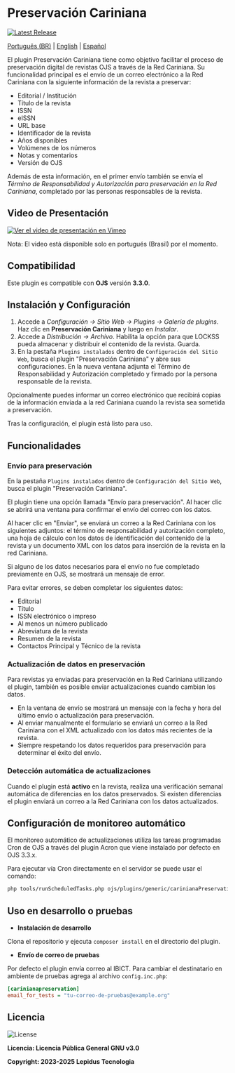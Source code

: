 # Preservación Cariniana

[![Latest Release](https://img.shields.io/github/v/release/lepidus/carinianaPreservation)](https://github.com/lepidus/carinianaPreservation/releases)

[Português (BR)](./README.md) | [English](./README.en.md) | [Español](./README.es.md)

El plugin Preservación Cariniana tiene como objetivo facilitar el proceso de preservación digital de revistas OJS a través de la Red Cariniana. Su funcionalidad principal es el envío de un correo electrónico a la Red Cariniana con la siguiente información de la revista a preservar:

* Editorial / Institución
* Título de la revista
* ISSN
* eISSN
* URL base
* Identificador de la revista
* Años disponibles
* Volúmenes de los números
* Notas y comentarios
* Versión de OJS

Además de esta información, en el primer envío también se envía el *Término de Responsabilidad y Autorización para preservación en la Red Cariniana*, completado por las personas responsables de la revista.

## Video de Presentación

[![Ver el video de presentación en Vimeo](https://img.shields.io/badge/Ver%20video%20de%20presentación-Clic%20aquí-blue?logo=vimeo)](https://vimeo.com/997938301/c62617794b)

Nota: El video está disponible solo en portugués (Brasil) por el momento.

## Compatibilidad

Este plugin es compatible con **OJS** versión **3.3.0**.

## Instalación y Configuración

1. Accede a *Configuración -> Sitio Web -> Plugins -> Galería de plugins*. Haz clic en **Preservación Cariniana** y luego en *Instalar*.
2. Accede a *Distribución -> Archivo*. Habilita la opción para que LOCKSS pueda almacenar y distribuir el contenido de la revista. Guarda.
3. En la pestaña `Plugins instalados` dentro de `Configuración del Sitio Web`, busca el plugin "Preservación Cariniana" y abre sus configuraciones. En la nueva ventana adjunta el Término de Responsabilidad y Autorización completado y firmado por la persona responsable de la revista.

Opcionalmente puedes informar un correo electrónico que recibirá copias de la información enviada a la red Cariniana cuando la revista sea sometida a preservación.

Tras la configuración, el plugin está listo para uso.

## Funcionalidades

### Envío para preservación

En la pestaña `Plugins instalados` dentro de `Configuración del Sitio Web`, busca el plugin "Preservación Cariniana".

El plugin tiene una opción llamada "Envío para preservación". Al hacer clic se abrirá una ventana para confirmar el envío del correo con los datos.

Al hacer clic en "Enviar", se enviará un correo a la Red Cariniana con los siguientes adjuntos: el término de responsabilidad y autorización completo, una hoja de cálculo con los datos de identificación del contenido de la revista y un documento XML con los datos para inserción de la revista en la red Cariniana.

Si alguno de los datos necesarios para el envío no fue completado previamente en OJS, se mostrará un mensaje de error.

Para evitar errores, se deben completar los siguientes datos:

* Editorial
* Título
* ISSN electrónico o impreso
* Al menos un número publicado
* Abreviatura de la revista
* Resumen de la revista
* Contactos Principal y Técnico de la revista

### Actualización de datos en preservación

Para revistas ya enviadas para preservación en la Red Cariniana utilizando el plugin, también es posible enviar actualizaciones cuando cambian los datos.

* En la ventana de envío se mostrará un mensaje con la fecha y hora del último envío o actualización para preservación.
* Al enviar manualmente el formulario se enviará un correo a la Red Cariniana con el XML actualizado con los datos más recientes de la revista.
* Siempre respetando los datos requeridos para preservación para determinar el éxito del envío.

### Detección automática de actualizaciones

Cuando el plugin está **activo** en la revista, realiza una verificación semanal automática de diferencias en los datos preservados. Si existen diferencias el plugin enviará un correo a la Red Cariniana con los datos actualizados.

## Configuración de monitoreo automático

El monitoreo automático de actualizaciones utiliza las tareas programadas Cron de OJS a través del plugin Acron que viene instalado por defecto en OJS 3.3.x.

Para ejecutar vía Cron directamente en el servidor se puede usar el comando:

```bash
php tools/runScheduledTasks.php ojs/plugins/generic/carinianaPreservation/scheduledTasks.xml
```

## Uso en desarrollo o pruebas

* **Instalación de desarrollo**

Clona el repositorio y ejecuta `composer install` en el directorio del plugin.

* **Envío de correo de pruebas**

Por defecto el plugin envía correo al IBICT. Para cambiar el destinatario en ambiente de pruebas agrega al archivo `config.inc.php`:

```ini
[carinianapreservation]
email_for_tests = "tu-correo-de-pruebas@example.org"
```

## Licencia

![License](https://img.shields.io/github/license/lepidus/carinianaPreservation)

**Licencia: Licencia Pública General GNU v3.0**

**Copyright: 2023-2025 Lepidus Tecnologia**
